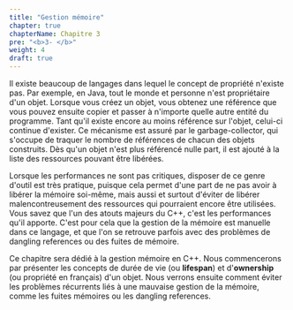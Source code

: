 ```yaml
---
title: "Gestion mémoire"
chapter: true
chapterName: Chapitre 3
pre: "<b>3- </b>"
weight: 4
draft: true
---
```


Il existe beaucoup de langages dans lequel le concept de propriété n'existe pas.
Par exemple, en Java, tout le monde et personne n'est propriétaire d'un objet.
Lorsque vous créez un objet, vous obtenez une référence que vous pouvez ensuite copier et passer à n'importe quelle autre entité du programme.
Tant qu'il existe encore au moins référence sur l'objet, celui-ci continue d'exister.
Ce mécanisme est assuré par le garbage-collector, qui s'occupe de traquer le nombre de références de chacun des objets construits.
Dès qu'un objet n'est plus référencé nulle part, il est ajouté à la liste des ressources pouvant être libérées.

Lorsque les performances ne sont pas critiques, disposer de ce genre d'outil est très pratique, puisque cela permet d'une part de ne pas avoir à libérer la mémoire soi-même, mais aussi et surtout d'éviter de libérer malencontreusement des ressources qui pourraient encore être utilisées.
Vous savez que l'un des atouts majeurs du C++, c'est les performances qu'il apporte.
C'est pour cela que la gestion de la mémoire est manuelle dans ce langage, et que l'on se retrouve parfois avec des problèmes de dangling references ou des fuites de mémoire.

Ce chapitre sera dédié à la gestion mémoire en C++.
Nous commencerons par présenter les concepts de durée de vie (ou **lifespan**) et d'**ownership** (ou propriété en français) d'un objet.
Nous verrons ensuite comment éviter les problèmes récurrents liés à une mauvaise gestion de la mémoire, comme les fuites mémoires ou les dangling references.
